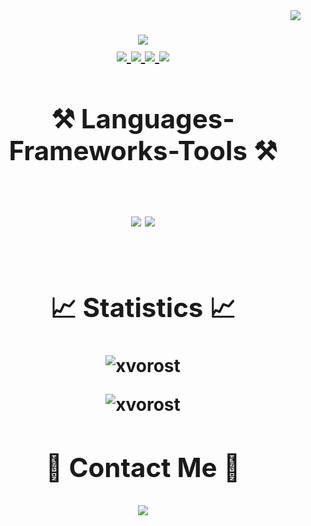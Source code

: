 <img align="right" src="https://visitor-badge.laobi.icu/badge?page_id=reproachdevs.reproachdevs" />

<h1 align="center">
    <img src="https://readme-typing-svg.herokuapp.com?font=Bungee&size=30&duration=3000&pause=1000&color=F70707&center=true&random=true&width=435&lines=Hello+%F0%9F%91%8B;I'm+Reproach;Welcome+to+my+page;" />
<div align="center"> 
  <a href="https://www.youtube.com/@reproachfivem">
    <img src="https://img.shields.io/badge/Youtube-FD2D00?style=for-the-badge&logo=youtube&logoColor=white" />
  </a>
  <a href="https://discordapp.com/users/394546249686056960" target="_blank">
     <img src="https://img.shields.io/badge/Discord-0006FD?style=for-the-badge&logo=discord&logoColor=white" target="_blank" />
  </a>
  <a href="https://ratted.software/p/71je6go50z" target="_blank">
     <img src="https://img.shields.io/badge/Ltc-353335?style=for-the-badge&logo=litecoin&logoColor=white" target="_blank" />
  </a>
  <a href="https://ratted.software/p/bilpn50818" target="_blank">
     <img src="https://img.shields.io/badge/Eth-3c3c3b?style=for-the-badge&logo=Ethereum&logoColor=white" target="_blank" />
  </a>
 








<div align="center">



<h2 align="center">⚒️ Languages-Frameworks-Tools ⚒️</h2>
<br/>
<div align="center">
    <img src="https://skillicons.dev/icons?i=html,css,javascript,vscode,github" />
    <img src="https://skillicons.dev/icons?i=nodejs,python,cs" /><br>
</div>



<br/>

<h2 align="center">📈 Statistics 📈</h2>
<p align="center">
	<img src="https://github-readme-stats-zenixas.vercel.app/api/top-langs/?username=reproachdevs&&layout=donut&theme=dark&hide_border=true&blocale=en" alt="xvorost" />
</p>

<p align="center">	
	<img align="center" src="https://github-readme-stats.vercel.app/api?username=reproachdevs&show_icons=true&theme=dark&hide_border=true&locale=en" alt="xvorost" />
</p>

<h2 >📱 Contact Me 📱</h2>

<p align="center">	
	<div align="center"><a href="https://discord.com/users/394546249686056960" target="_blank">
        <img src="https://lanyard.cnrad.dev/api/564846633192521738?borderRadius=5px&idleMessage=It’s+true+that+you’re+lacking+in+ability.+That’s+because+you+don’t+work+at+it.&bg=a&animated=true"
</p> 
   




<!--
**reproachdevs/reproachdevs** is a ✨ _special_ ✨ repository because its `README.md` (this file) appears on your GitHub profile.

Here are some ideas to get you started:

- 🔭 I’m currently working on ...
- 🌱 I’m currently learning ...
- 👯 I’m looking to collaborate on ...
- 🤔 I’m looking for help with ...
- 💬 Ask me about ...
- 📫 How to reach me: ...
- 😄 Pronouns: ...
- ⚡ Fun fact: ...
-->

